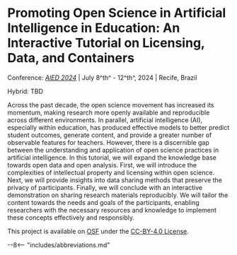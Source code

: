# Promoting Open Science in Artificial Intelligence in Education: An Interactive Tutorial on Licensing, Data, and Containers

Conference: [*AIED 2024*][aied] | July 8^th^ - 12^th^, 2024 | Recife, Brazil

Hybrid: TBD
<!-- <p class="time_format" markdown>
Online ([Zoom][zoom]): #March 19^th^ 8:00 PM - 11:00 PM JST# $2024-03-19 20:00:00-23:00:00 +09:00$
</p>
-->

Across the past decade, the open science movement has increased its momentum, making research more openly available and reproducible across different environments. In parallel, artificial intelligence (AI), especially within education, has produced effective models to better predict student outcomes, generate content, and provide a greater number of observable features for teachers. However, there is a discernible gap between the understanding and application of open science practices in artificial intelligence. In this tutorial, we will expand the knowledge base towards open data and open analysis. First, we will introduce the complexities of intellectual property and licensing within open science. Next, we will provide insights into data sharing methods that preserve the privacy of participants. Finally, we will conclude with an interactive demonstration on sharing research materials reproducibly. We will tailor the content towards the needs and goals of the participants, enabling researchers with the necessary resources and knowledge to implement these concepts effectively and responsibly.

This project is available on [OSF][project] under the [CC-BY-4.0 License][cc4].

[osf]: https://osf.io/
[project]: https://doi.org/10.17605/osf.io/bmq9t
[cc4]: https://creativecommons.org/licenses/by/4.0/

[aied]: https://aied2024.cesar.school/

--8<-- "includes/abbreviations.md"
